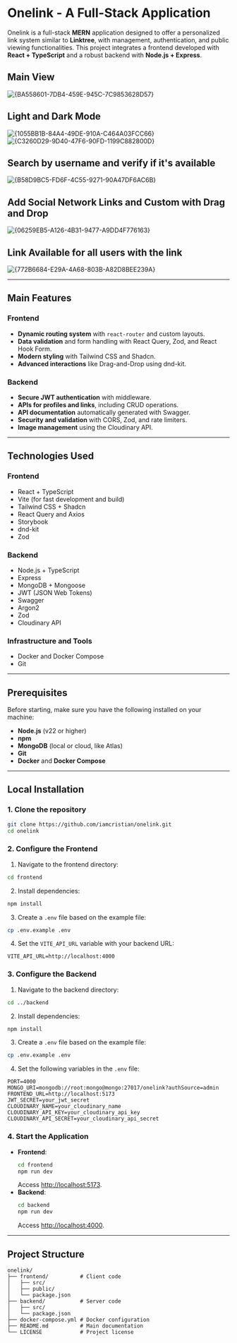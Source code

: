 # **Onelink - A Full-Stack Application**
Onelink is a full-stack **MERN** application designed to offer a personalized link system similar to **Linktree**, with management, authentication, and public viewing functionalities. This project integrates a frontend developed with **React + TypeScript** and a robust backend with **Node.js + Express**.

## Main View
![{BA558601-7DB4-459E-945C-7C9853628D57}](https://github.com/user-attachments/assets/4b86d415-5b99-4b9c-bf83-2e50951e903f)
## Light and Dark Mode
![{1055BB1B-84A4-49DE-910A-C464A03FCC66}](https://github.com/user-attachments/assets/eef35759-a2f3-41e8-ad9a-d470d2bf188e)
![{C3260D29-9D40-47F6-90FD-1199C882800D}](https://github.com/user-attachments/assets/6722f806-a84b-4fb5-8612-d340aadff043)
## Search by username and verify if it's available
![{B58D9BC5-FD6F-4C55-9271-90A47DF6AC6B}](https://github.com/user-attachments/assets/0857abcb-6b1a-40ba-84bf-60419c7033fe)
## Add Social Network Links and Custom with Drag and Drop
![{06259EB5-A126-4B31-9477-A9DD4F776163}](https://github.com/user-attachments/assets/2280565e-89be-438a-9b8a-f82df03e7037)
## Link Available for all users with the link
![{772B6684-E29A-4A68-803B-A82D8BEE239A}](https://github.com/user-attachments/assets/6f2bbf6e-d55d-45e1-979e-63000f569a4b)

---

## **Main Features**
### **Frontend**
- **Dynamic routing system** with `react-router` and custom layouts.
- **Data validation** and form handling with React Query, Zod, and React Hook Form.
- **Modern styling** with Tailwind CSS and Shadcn.
- **Advanced interactions** like Drag-and-Drop using dnd-kit.
### **Backend**
- **Secure JWT authentication** with middleware.
- **APIs for profiles and links**, including CRUD operations.
- **API documentation** automatically generated with Swagger.
- **Security and validation** with CORS, Zod, and rate limiters.
- **Image management** using the Cloudinary API.
---
## **Technologies Used**
### **Frontend**
- React + TypeScript
- Vite (for fast development and build)
- Tailwind CSS + Shadcn
- React Query and Axios
- Storybook
- dnd-kit
- Zod
### **Backend**
- Node.js + TypeScript
- Express
- MongoDB + Mongoose
- JWT (JSON Web Tokens)
- Swagger
- Argon2
- Zod
- Cloudinary API
### **Infrastructure and Tools**
- Docker and Docker Compose
- Git
---
## **Prerequisites**
Before starting, make sure you have the following installed on your machine:
- **Node.js** (v22 or higher)
- **npm**
- **MongoDB** (local or cloud, like Atlas)
- **Git**
- **Docker** and **Docker Compose**
---
## **Local Installation**
### **1. Clone the repository**
```bash
git clone https://github.com/iamcristian/onelink.git
cd onelink
```
### **2. Configure the Frontend**
1. Navigate to the frontend directory:
  ```bash
  cd frontend
  ```
2. Install dependencies:
  ```bash
  npm install
  ```
3. Create a `.env` file based on the example file:
  ```bash
  cp .env.example .env
  ```
4. Set the `VITE_API_URL` variable with your backend URL:
  ```env
  VITE_API_URL=http://localhost:4000
  ```
### **3. Configure the Backend**
1. Navigate to the backend directory:
  ```bash
  cd ../backend
  ```
2. Install dependencies:
  ```bash
  npm install
  ```
3. Create a `.env` file based on the example file:
  ```bash
  cp .env.example .env
  ```
4. Set the following variables in the `.env` file:
  ```env
  PORT=4000
  MONGO_URI=mongodb://root:mongo@mongo:27017/onelink?authSource=admin
  FRONTEND_URL=http://localhost:5173
  JWT_SECRET=your_jwt_secret
  CLOUDINARY_NAME=your_cloudinary_name
  CLOUDINARY_API_KEY=your_cloudinary_api_key
  CLOUDINARY_API_SECRET=your_cloudinary_api_secret
  ```
### **4. Start the Application**
- **Frontend**:
  ```bash
  cd frontend
  npm run dev
  ```
  Access [http://localhost:5173](http://localhost:5173).
- **Backend**:
  ```bash
  cd backend
  npm run dev
  ```
  Access [http://localhost:4000](http://localhost:4000).
---
## **Project Structure**
```plaintext
onelink/
├── frontend/          # Client code
│   ├── src/
│   ├── public/
│   └── package.json
├── backend/           # Server code
│   ├── src/
│   └── package.json
├── docker-compose.yml # Docker configuration
├── README.md          # Main documentation
└── LICENSE            # Project license
```
